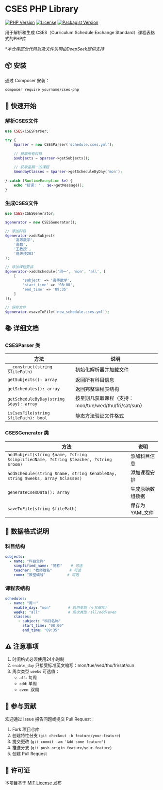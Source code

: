 # CSES PHP Library

[![PHP Version](https://img.shields.io/badge/PHP-7.4%2B-blue.svg)](https://php.net)
[![License](https://img.shields.io/badge/License-MIT-green.svg)](https://opensource.org/licenses/MIT)
[![Packagist Version](https://img.shields.io/packagist/v/pylxu/cses-php)](https://packagist.org/packages/pylxu/cses-php)

用于解析和生成 CSES（Curriculum Schedule Exchange Standard）课程表格式的PHP库

**本仓库部分代码以及文件说明由DeepSeek提供支持*

## 📦 安装

通过 Composer 安装：

```bash
composer require yourname/cses-php
```

## 🚀 快速开始

### 解析CSES文件
```php
use CSES\CSESParser;

try {
    $parser = new CSESParser('schedule.cses.yml');
    
    // 获取所有科目
    $subjects = $parser->getSubjects();
    
    // 获取星期一的课程
    $mondayClasses = $parser->getScheduleByDay('mon');
    
} catch (RuntimeException $e) {
    echo "错误: " . $e->getMessage();
}
```

### 生成CSES文件
```php
use CSES\CSESGenerator;

$generator = new CSESGenerator();

// 添加科目
$generator->addSubject(
    '高等数学',
    '高数',
    '王教授',
    '逸夫楼203'
);

// 添加课程安排
$generator->addSchedule('周一', 'mon', 'all', [
    [
        'subject' => '高等数学',
        'start_time' => '08:00',
        'end_time' => '09:35'
    ]
]);

// 保存文件
$generator->saveToFile('new_schedule.cses.yml');
```

## 📚 详细文档

### CSESParser 类
| 方法 | 说明 |
|------|------|
| `__construct(string $filePath)` | 初始化解析器并加载文件 |
| `getSubjects(): array` | 返回所有科目信息 |
| `getSchedules(): array` | 返回完整课程表结构 |
| `getScheduleByDay(string $day): array` | 按星期几获取课程（支持：mon/tue/wed/thu/fri/sat/sun） |
| `isCsesFile(string $filePath): bool` | 静态方法验证文件格式 |

### CSESGenerator 类
| 方法 | 说明 |
|------|------|
| `addSubject(string $name, ?string $simplifiedName, ?string $teacher, ?string $room)` | 添加科目信息 |
| `addSchedule(string $name, string $enableDay, string $weeks, array $classes)` | 添加课程安排 |
| `generateCsesData(): array` | 生成原始数组数据 |
| `saveToFile(string $filePath)` | 保存为YAML文件 |

## 📝 数据格式说明

### 科目结构
```yaml
subjects:
  - name: "科目全称"
    simplified_name: "简称"    # 可选
    teacher: "教师姓名"        # 可选
    room: "教室编号"          # 可选
```

### 课程表结构
```yaml
schedules:
  - name: "周一"
    enable_day: "mon"        # 启用星期（小写缩写）
    weeks: "all"             # 周次类型：all/odd/even
    classes:
      - subject: "科目名称"
        start_time: "08:00"
        end_time: "09:35"
```

## ⚠️ 注意事项
1. 时间格式必须使用24小时制
2. `enable_day` 只接受标准英文缩写：mon/tue/wed/thu/fri/sat/sun
3. 周次类型 `weeks` 可选值：
   - `all`: 每周
   - `odd`: 单周
   - `even`: 双周

## 🤝 参与贡献
欢迎通过 Issue 报告问题或提交 Pull Request：
1. Fork 项目仓库
2. 创建特性分支 (`git checkout -b feature/your-feature`)
3. 提交更改 (`git commit -am 'Add some feature'`)
4. 推送分支 (`git push origin feature/your-feature`)
5. 创建 Pull Request

## 📄 许可证
本项目基于 [MIT License](LICENSE) 发布
